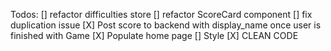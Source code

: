 
Todos:
[] refactor difficulties store
[] refactor ScoreCard component
[] fix duplication issue
[X] Post score to backend with display_name once user is finished with Game
[X] Populate home page
[] Style
[X] CLEAN CODE 




